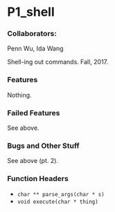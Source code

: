 # P1_shell

### Collaborators:
Penn Wu, Ida Wang

Shell-ing out commands. Fall, 2017.

### Features
Nothing.

### Failed Features
See above.

### Bugs and Other Stuff
See above (pt. 2).

### Function Headers
- `char ** parse_args(char * s)`
- `void execute(char * thing)`